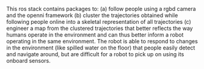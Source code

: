 This ros stack contains packages to:
(a) follow people using a rgbd camera and the openni framework
(b) cluster the trajectories obtained while following people online into a skeletal representation of all trajectories
(c) engineer a map from the clustered trajectories that better reflects the way humans operate in the environment and can thus better inform a robot operating in the same environment.  The robot is able to respond to changes in the environment (like spilled water on the floor) that people easily detect and navigate around, but are difficult for a robot to pick up on using its onboard sensors.